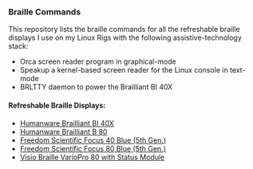 ### Braille Commands

This repository lists the braille commands for all the refreshable braille displays I use on my Linux Rigs with the following assistive-technology stack:

* Orca screen reader program in graphical-mode
* Speakup a kernel-based screen reader for the Linux console in text-mode
* BRLTTY daemon to power the Brailliant BI 40X

#### Refreshable Braille Displays:

* [Humanware Brailliant BI 40X](https://github.com/DeafblindEngineer/braille-commands/blob/main/brailliantbi40x.md)
* [Humanware Brailliant B 80](https://github.com/DeafblindEngineer/braille-commands/blob/main/brailliantb80.md)
* [Freedom Scientific Focus 40 Blue (5th Gen.)](https://github.com/DeafblindEngineer/braille-commands/blob/main/focus40blue.md)
* [Freedom Scientific Focus 80 Blue (5th Gen.)](https://github.com/DeafblindEngineer/braille-commands/blob/main/focus80blue.md)
* [Visio Braille VarioPro 80 with Status Module](https://github.com/DeafblindEngineer/braille-commands/blob/main/variopro80.md)
